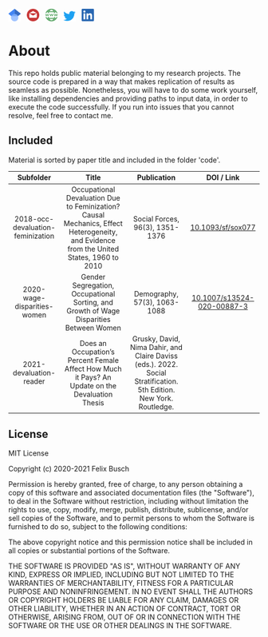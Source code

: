 
<a href="https://scholar.google.com/citations?user=AW--DlgAAAAJ"><img src="img/scholar.png" width="25"></a>
&nbsp;&nbsp;<a href="mailto:busch@soziologie.uzh.ch"><img src="img/mail.png" width="25"></a>
&nbsp;&nbsp;<a href="https://www.fbusch.org/"><img src="img/www.png" width="25"></a>
&nbsp;&nbsp;<a href="https://twitter.com/felixbusch3"><img src="img/twitter.png" width="25"></a>
&nbsp;&nbsp;<a href="https://www.linkedin.com/in/felix-busch-45157194/"><img src="img/linkedin.png" width="25"></a>

# About
This repo holds public material belonging to my research projects. The source code is prepared in a way that makes replication of results as seamless as possible. Nonetheless, you will have to do some work yourself, like installing dependencies and providing paths to input data, in order to execute the code successfully. If you run into issues that you cannot resolve, feel free to contact me.

## Included
Material is sorted by paper title and included in the folder 'code'.

| Subfolder  | Title | Publication  | DOI / Link |
|:-------------: |:---------------:| :-------------:|:-------------:|
| 2018-occ-devaluation-feminization | Occupational Devaluation Due to Feminization? Causal Mechanics, Effect Heterogeneity, and Evidence from the United States, 1960 to 2010 | Social Forces, 96(3), 1351-1376 | [10.1093/sf/sox077](https://doi.org/10.1093/sf/sox077) |
| 2020-wage-disparities-women     | Gender Segregation, Occupational Sorting, and Growth of Wage Disparities Between Women |  Demography, 57(3), 1063-1088   | [10.1007/s13524-020-00887-3](https://doi.org/10.1007/s13524-020-00887-3) |
| 2021-devaluation-reader     | Does an Occupation’s Percent Female Affect How Much it Pays? An Update on the Devaluation Thesis |  Grusky, David, Nima Dahir, and Claire Daviss (eds.). 2022. Social Stratification. 5th Edition. New York. Routledge.   |  |


## License
MIT License

Copyright (c) 2020-2021 Felix Busch

Permission is hereby granted, free of charge, to any person obtaining a copy
of this software and associated documentation files (the "Software"), to deal
in the Software without restriction, including without limitation the rights
to use, copy, modify, merge, publish, distribute, sublicense, and/or sell
copies of the Software, and to permit persons to whom the Software is
furnished to do so, subject to the following conditions:

The above copyright notice and this permission notice shall be included in all
copies or substantial portions of the Software.

THE SOFTWARE IS PROVIDED "AS IS", WITHOUT WARRANTY OF ANY KIND, EXPRESS OR
IMPLIED, INCLUDING BUT NOT LIMITED TO THE WARRANTIES OF MERCHANTABILITY,
FITNESS FOR A PARTICULAR PURPOSE AND NONINFRINGEMENT. IN NO EVENT SHALL THE
AUTHORS OR COPYRIGHT HOLDERS BE LIABLE FOR ANY CLAIM, DAMAGES OR OTHER
LIABILITY, WHETHER IN AN ACTION OF CONTRACT, TORT OR OTHERWISE, ARISING FROM,
OUT OF OR IN CONNECTION WITH THE SOFTWARE OR THE USE OR OTHER DEALINGS IN THE
SOFTWARE.
